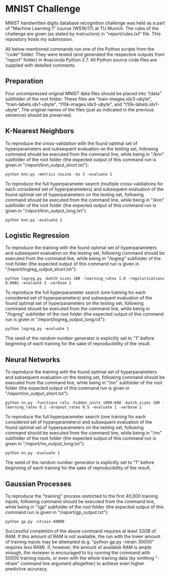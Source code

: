 MNIST Challenge
===========================================================

MNIST handwritten digits database recognition challenge was held as a part of "Machine Learning 1" course (WS16/17) at TU Munich. The rules of the challenge are given (as stated by instructors) in "report/rules.txt" file. This repository hosts my submission.

All below-mentioned commands run one of the Python scripts from the "code" folder. They were tested (and generated the respective outputs from "report" folder) in Anaconda Python 2.7. All Python source code files are supplied with detailed comments.


Preparation
-----------------------------------------------------------
Four uncompressed original MNIST data files should be placed into “/data" subfolder of the root folder. These files are "train-images.idx3-ubyte", "train-labels.idx1-ubyte", "t10k-images.idx3-ubyte", and "t10k-labels.idx1-ubyte". The original names of the files (just as indicated in the previous sentence) should be preserved.


K-Nearest Neighbors
-----------------------------------------------------------
To reproduce the cross-validation with the found optimal set of hyperparameters and subsequent evaluation on the testing set, following command should be executed from the command line, while being in "/knn" subfolder of the root folder (the expected output of this command run is given in "/report/knn_output_short.txt"):

    python knn.py -metrics cosine -ks 3 -evaluate 1

To reproduce the full hyperparameter search (multiple cross-validations for each considered set of hyperparameters) and subsequent evaluation of the found optimal set of hyperparameters on the testing set, following command should be executed from the command line, while being in "/knn" subfolder of the root folder (the expected output of this command run is given in "/report/knn_output_long.txt"):

    python knn.py -evaluate 1


Logistic Regression
-----------------------------------------------------------
To reproduce the training with the found optimal set of hyperparameters and subsequent evaluation on the testing set, following command should be executed from the command line, while being in "/logreg" subfolder of the root folder (the expected output of this command run is given in "/report/logreg_output_short.txt"):

    python logreg.py -batch_sizes 100 -learning_rates 1.0 -regularizations 0.0001 -evaluate 1 -verbose 1

To reproduce the full hyperparameter search (one training for each considered set of hyperparameters) and subsequent evaluation of the found optimal set of hyperparameters on the testing set, following command should be executed from the command line, while being in "/logreg" subfolder of the root folder (the expected output of this command run is given in "/report/logreg_output_long.txt"):

    python logreg.py -evaluate 1

The seed of the random number generator is explicitly set to "1" before beginning of each training for the sake of reproducibility of the result.


Neural Networks
-----------------------------------------------------------
To reproduce the training with the found optimal set of hyperparameters and subsequent evaluation on the testing set, following command should be executed from the command line, while being in "/nn" subfolder of the root folder (the expected output of this command run is given in "/report/nn_output_short.txt"):

    python nn.py -functions relu -hidden_units 1000:600 -batch_sizes 100 -learning_rates 0.1 -dropout_rates 0.5 -evaluate 1 -verbose 1

To reproduce the full hyperparameter search (one training for each considered set of hyperparameters) and subsequent evaluation of the found optimal set of hyperparameters on the testing set, following command should be executed from the command line, while being in "/nn" subfolder of the root folder (the expected output of this command run is given in "/report/nn_output_long.txt"):

    python nn.py -evaluate 1

The seed of the random number generator is explicitly set to "1" before beginning of each training for the sake of reproducibility of the result.


Gaussian Processes
-----------------------------------------------------------
To reproduce the "training" process restricted to the first 40,000 training inputs, following command should be executed from the command line, while being in "/gp" subfolder of the root folder (the expected output of this command run is given in "/report/gp_output.txt"):

    python gp.py -ntrain 40000

Successful completion of the above command requires at least 32GB of RAM. If this amount of RAM is not available, the run with the lower amount of training inputs may be attempted (e.g. "python gp.py -ntrain 30000" requires less RAM). If, however, the amount of available RAM is ample enough, the reviewer is encouraged to try running the command with 50000 training inputs, or even with the whole training data (by omitting "-ntrain" command line argument altogether) to achieve even higher predictive accuracy.
